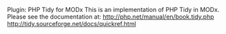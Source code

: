 Plugin: PHP Tidy for MODx
This is an implementation of PHP Tidy in MODx.
Please see the documentation at:
http://php.net/manual/en/book.tidy.php
http://tidy.sourceforge.net/docs/quickref.html